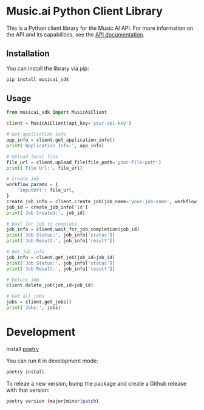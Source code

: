 # Music.ai Python Client Library

This is a Python client library for the Music.AI API. For more information on the API and its capabilities, see the [API documentation](https://music.ai/docs/getting-started/introduction/).

## Installation

You can install the library via pip:

```bash
pip install musicai_sdk
```

## Usage

```python
from musicai_sdk import MusicAiClient

client = MusicAiClient(api_key='your-api-key')

# Get application info
app_info = client.get_application_info()
print('Application Info:', app_info)

# Upload local file
file_url = client.upload_file(file_path='your-file-path')
print('File Url:', file_url)

# Create Job
workflow_params = {
    'inputUrl': file_url,
}
create_job_info = client.create_job(job_name='your-job-name', workflow_id='your-workflow-id',params=workflow_params)
job_id = create_job_info['id']
print('Job Created:', job_id)

# Wait for job to complete
job_info = client.wait_for_job_completion(job_id)
print('Job Status:', job_info['status'])
print('Job Result:', job_info['result'])

# Get job info
job_info = client.get_job(job_id=job_id)
print('Job Status:', job_info['status'])
print('Job Result:', job_info['result'])

# Delete job
client.delete_job(job_id=job_id)

# Get all jobs
jobs = client.get_jobs()
print('Jobs:', jobs)

```


# Development


Install [poetry](https://python-poetry.org/docs/#installing-with-the-official-installer)


You can run it in development mode:

```bash
poetry install
```

To releae a new version, bump the package and create a Github release with that version:

```bash
poetry version (major|minor|patch)
```
